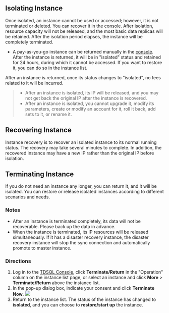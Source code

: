 ## Isolating Instance
Once isolated, an instance cannot be used or accessed; however, it is not terminated or deleted. You can recover it in the console. After isolation, resource capacity will not be released, and the most basic data replicas will be retained. After the isolation period elapses, the instance will be completely terminated.
- A pay-as-you-go instance can be returned manually in the [console](https://console.cloud.tencent.com/dcdb). After the instance is returned, it will be in "isolated" status and retained for 24 hours, during which it cannot be accessed. If you want to restore it, you can do so in the instance list.

After an instance is returned, once its status changes to "isolated", no fees related to it will be incurred.

>
>- After an instance is isolated, its IP will be released, and you may not get back the original IP after the instance is recovered.
>- After an instance is isolated, you cannot upgrade it, modify its parameters, create or modify an account for it, roll it back, add sets to it, or rename it.
>

## Recovering Instance
Instance recovery is to recover an isolated instance to its normal running status. The recovery may take several minutes to complete. In addition, the recovered instance may have a new IP rather than the original IP before isolation.

## Terminating Instance
If you do not need an instance any longer, you can return it, and it will be isolated. You can restore or release isolated instances according to different scenarios and needs.

### Notes
- After an instance is terminated completely, its data will not be recoverable. Please back up the data in advance.
- When the instance is terminated, its IP resources will be released simultaneously. If it has a disaster recovery instance, the disaster recovery instance will stop the sync connection and automatically promote to master instance.

### Directions
1. Log in to the [TDSQL Console](https://console.cloud.tencent.com/dcdb), click **Terminate/Return** in the "Operation" column on the instance list page, or select an instance and click **More** > **Terminate/Return** above the instance list.
2. In the pop-up dialog box, indicate your consent and click **Terminate Now**.
![](https://main.qcloudimg.com/raw/594c546661ab99ed20cc2353bed8a0b9.png)
3. Return to the instance list. The status of the instance has changed to **isolated**, and you can choose to **restore/start up** the instance.

